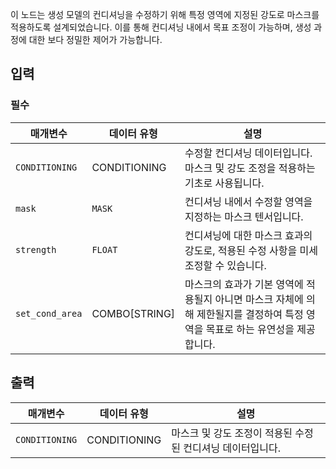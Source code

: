 이 노드는 생성 모델의 컨디셔닝을 수정하기 위해 특정 영역에 지정된 강도로 마스크를 적용하도록 설계되었습니다. 이를 통해 컨디셔닝 내에서 목표 조정이 가능하며, 생성 과정에 대한 보다 정밀한 제어가 가능합니다.

## 입력

### 필수

| 매개변수     | 데이터 유형 | 설명 |
|---------------|--------------|-------------|
| `CONDITIONING` | CONDITIONING | 수정할 컨디셔닝 데이터입니다. 마스크 및 강도 조정을 적용하는 기초로 사용됩니다. |
| `mask`        | `MASK`       | 컨디셔닝 내에서 수정할 영역을 지정하는 마스크 텐서입니다. |
| `strength`    | `FLOAT`      | 컨디셔닝에 대한 마스크 효과의 강도로, 적용된 수정 사항을 미세 조정할 수 있습니다. |
| `set_cond_area` | COMBO[STRING] | 마스크의 효과가 기본 영역에 적용될지 아니면 마스크 자체에 의해 제한될지를 결정하여 특정 영역을 목표로 하는 유연성을 제공합니다. |

## 출력

| 매개변수     | 데이터 유형 | 설명 |
|---------------|--------------|-------------|
| `CONDITIONING` | CONDITIONING | 마스크 및 강도 조정이 적용된 수정된 컨디셔닝 데이터입니다. |
